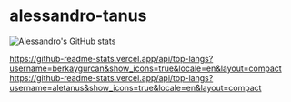 # alessandro-tanus

![Alessandro's GitHub stats](https://github-readme-stats.vercel.app/api?username=aletanus&count_private=true)

https://github-readme-stats.vercel.app/api/top-langs?username=berkaygurcan&show_icons=true&locale=en&layout=compact
https://github-readme-stats.vercel.app/api/top-langs?username=aletanus&show_icons=true&locale=en&layout=compact
